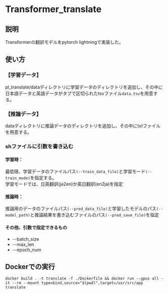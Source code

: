 # Transformer_translate
## 説明
Transformerの翻訳モデルをpytorch lightningで実装した。  

## 使い方
### 【学習データ】
pl_translate/dataディレクトリに学習データのディレクトリを追加し、その中に日本語データと英語データがタブで区切られたtsvファイル`data.tsv`を用意する。  

### 【推論データ】
dataディレクトリに推論データのディレクトリを追加し、その中にtxtファイルを用意する。  

### shファイルに引数を書き込む 
#### 学習時：
最低限、学習データのファイルパス`(--train_data_file)`と学習モード`(--train_mode)`を指定する。  
学習モードでは、日英翻訳(ja2en)か英日翻訳(en2ja)を指定  
#### 推論時：
推論用のデータのファイルパス`(--pred_data_file)`と学習したモデルのパス`(--model_path)`と推論結果を書き込むファイルのパス`(--pred_save_file)`を指定  
#### その他、引数で指定できるもの  
- --batch_size
- --max_len
- --epoch_num

## Dockerでの実行
```
docker build . -t translate -f ./Dockerfile && docker run --gpus all -it --rm --mount type=bind,source="$(pwd)",target=/usr/src/app translate
```
